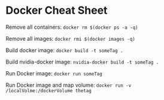 # Docker Cheat Sheet

Remove all containers: `docker rm $(docker ps -a -q)`

Remove all images: `docker rmi $(docker images -q)`

Build docker image: `docker build -t someTag .`

Build nvidia-docker image: `nvidia-docker build -t someTag .`

Run Docker image: `docker run someTag`

Run Docker image and map volume: `docker run -v /localVolme:/dockerVolume thetag`
